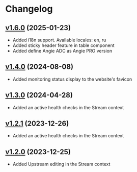 # Changelog

## [v1.6.0](https://github.com/webserver-llc/angie-console-light/releases/tag/1.6.0) (2025-01-23)
- Added i18n support. Available locales: en, ru
- Added sticky header feature in table component
- Added define Angie ADC as Angie PRO version

## [v1.4.0](https://github.com/webserver-llc/angie-console-light/releases/tag/1.4.0) (2024-08-08)
- Added monitoring status display to the website's favicon

## [v1.3.0](https://github.com/webserver-llc/angie-console-light/releases/tag/1.3.0) (2024-04-28)
- Added an active health checks in the Stream context

## [v1.2.1](https://github.com/webserver-llc/angie-console-light/releases/tag/1.2.1) (2023-12-26)
- Added an active health checks in the Stream context

## [v1.2.0](https://github.com/webserver-llc/angie-console-light/releases/tag/1.2.0) (2023-12-25)
- Added Upstream editing in the Stream context
